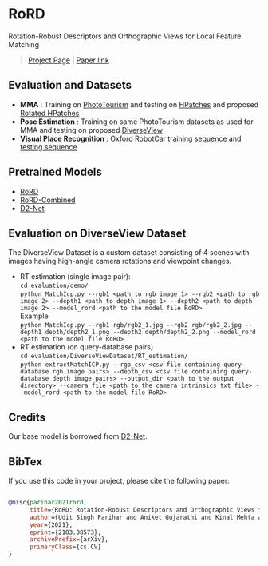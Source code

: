 # RoRD
Rotation-Robust Descriptors and Orthographic Views for Local Feature Matching

> [Project Page](https://uditsinghparihar.github.io/RoRD/) | [Paper link](https://arxiv.org/abs/2103.08573)

## Evaluation and Datasets
<!-- - [PhotoTourism](https://www.cs.ubc.ca/~kmyi/imw2020/data.html): For MMA evaluation.  
- Oxford RobotCar: For [training](https://robotcar-dataset.robots.ox.ac.uk/datasets/2014-07-14-14-49-50/) and [testing](https://robotcar-dataset.robots.ox.ac.uk/datasets/2014-06-26-09-24-58/) for visual place recognition task.  
- [Hpatches](https://github.com/hpatches/hpatches-dataset): MMA evaluation
- [Rotated Hpatches](add_link): MMA evaluation
- [DiverseView](add_link): R/t evaluation on high viewpoint changes -->

- **MMA** : Training on [PhotoTourism](https://www.cs.ubc.ca/~kmyi/imw2020/data.html) and testing on [HPatches](https://github.com/hpatches/hpatches-dataset) and proposed [Rotated HPatches](add_link)
- **Pose Estimation** : Training on same PhotoTourism datasets as used for MMA and testing on proposed [DiverseView](add_link)
- **Visual Place Recognition** : Oxford RobotCar [training sequence](https://robotcar-dataset.robots.ox.ac.uk/datasets/2014-07-14-14-49-50/) and [testing sequence](https://robotcar-dataset.robots.ox.ac.uk/datasets/2014-06-26-09-24-58/)


## Pretrained Models
- [RoRD](add_link)
- [RoRD-Combined](add_link)
- [D2-Net](https://dsmn.ml/files/d2-net/d2_tf.pth)

## Evaluation on DiverseView Dataset  
The DiverseView Dataset is a custom dataset consisting of 4 scenes with images having high-angle camera rotations and viewpoint changes.
- RT estimation (single image pair):  
`cd evaluation/demo/`  
`python MatchIcp.py --rgb1 <path to rgb image 1> --rgb2 <path to rgb image 2> --depth1 <path to depth image 1> --depth2 <path to depth image 2> --model_rord <path to the model file RoRD>`  
Example   
`python MatchIcp.py --rgb1 rgb/rgb2_1.jpg --rgb2 rgb/rgb2_2.jpg --depth1 depth/depth2_1.png --depth2 depth/depth2_2.png --model_rord <path to the model file RoRD>`
- RT estimation (on query-database pairs)  
`cd evaluation/DiverseViewDataset/RT_estimation/`  
`python extractMatchICP.py --rgb_csv <csv file containing query-database rgb image pairs> --depth_csv <csv file containing query-database depth image pairs> --output_dir <path to the output directory> --camera_file <path to the camera intrinsics txt file> --model_rord <path to the model file RoRD>`

## Credits
Our base model is borrowed from [D2-Net](https://github.com/mihaidusmanu/d2-net).  

## BibTex
If you use this code in your project, please cite the following paper:

```bibtex

@misc{parihar2021rord,
      title={RoRD: Rotation-Robust Descriptors and Orthographic Views for Local Feature Matching}, 
      author={Udit Singh Parihar and Aniket Gujarathi and Kinal Mehta and Satyajit Tourani and Sourav Garg and Michael Milford and K. Madhava Krishna},
      year={2021},
      eprint={2103.08573},
      archivePrefix={arXiv},
      primaryClass={cs.CV}
}
```

<!-- ```
@InProceedings{Dusmanu2019CVPR,
    author = {Dusmanu, Mihai and Rocco, Ignacio and Pajdla, Tomas and Pollefeys, Marc and Sivic, Josef and Torii, Akihiko and Sattler, Torsten},
    title = {{D2-Net: A Trainable CNN for Joint Detection and Description of Local Features}},
    booktitle = {Proceedings of the 2019 IEEE/CVF Conference on Computer Vision and Pattern Recognition},
    year = {2019},
}
``` -->
